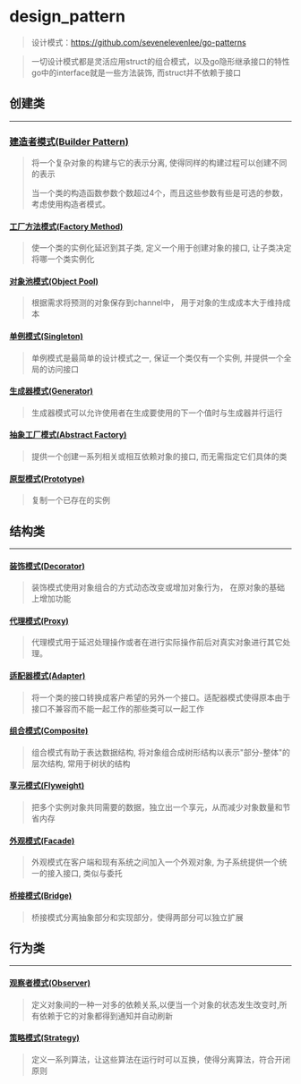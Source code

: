 # design_pattern
> 设计模式：https://github.com/sevenelevenlee/go-patterns

> 一切设计模式都是灵活应用struct的组合模式，以及go隐形继承接口的特性
go中的interface就是一些方法装饰, 而struct并不依赖于接口

## 创建类
----

### [建造者模式(Builder Pattern)](./builder_pattern)
> 将一个复杂对象的构建与它的表示分离, 使得同样的构建过程可以创建不同的表示
> 
> 当一个类的构造函数参数个数超过4个，而且这些参数有些是可选的参数，考虑使用构造者模式。

#### [工厂方法模式(Factory Method)](./factory_method_pattern)
> 使一个类的实例化延迟到其子类, 定义一个用于创建对象的接口, 让子类决定将哪一个类实例化

#### [对象池模式(Object Pool)](./object_pool_pattern)
> 根据需求将预测的对象保存到channel中， 用于对象的生成成本大于维持成本

#### [单例模式(Singleton)](./singleton_pattern)
> 单例模式是最简单的设计模式之一, 保证一个类仅有一个实例, 并提供一个全局的访问接口

#### [生成器模式(Generator)](./generator_pattern)
> 生成器模式可以允许使用者在生成要使用的下一个值时与生成器并行运行

#### [抽象工厂模式(Abstract Factory)](./abstract_factory_pattern)
> 提供一个创建一系列相关或相互依赖对象的接口, 而无需指定它们具体的类

#### [原型模式(Prototype)](./prototype_pattern)
> 复制一个已存在的实例

## 结构类
---

#### [装饰模式(Decorator)](./decorator_pattern)
> 装饰模式使用对象组合的方式动态改变或增加对象行为， 在原对象的基础上增加功能

#### [代理模式(Proxy)](./proxy_pattern)
> 代理模式用于延迟处理操作或者在进行实际操作前后对真实对象进行其它处理。

#### [适配器模式(Adapter)](./apapter_pattern)
> 将一个类的接口转换成客户希望的另外一个接口。适配器模式使得原本由于接口不兼容而不能一起工作的那些类可以一起工作

#### [组合模式(Composite)](./composite_pattern)
> 组合模式有助于表达数据结构, 将对象组合成树形结构以表示"部分-整体"的层次结构, 常用于树状的结构

#### [享元模式(Flyweight)](./flyweight_pattern)
> 把多个实例对象共同需要的数据，独立出一个享元，从而减少对象数量和节省内存

#### [外观模式(Facade)](./facade_pattern)
> 外观模式在客户端和现有系统之间加入一个外观对象, 为子系统提供一个统一的接入接口, 类似与委托

#### [桥接模式(Bridge)](./bridge_pattern)
> 桥接模式分离抽象部分和实现部分，使得两部分可以独立扩展

## 行为类
---

#### [观察者模式(Observer)](./observer_pattern)
> 定义对象间的一种一对多的依赖关系,以便当一个对象的状态发生改变时,所有依赖于它的对象都得到通知并自动刷新

#### [策略模式(Strategy)](./strategy_pattern)
> 定义一系列算法，让这些算法在运行时可以互换，使得分离算法，符合开闭原则

